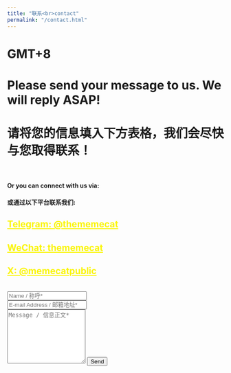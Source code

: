 ```yaml
---
title: "联系<br>contact"
permalink: "/contact.html"
---
```

<h1>GMT+8 <p id="time"></p> </h1>
<script type="text/javascript" src="/assets/js/timezone.js"></script>

<form action="https://formspree.io/f/xaygpakq" method="POST">    
<h1>Please send your message to us.
We will reply ASAP!</h1>
  <h1>请将您的信息填入下方表格，我们会尽快与您取得联系！</h1>
<br>
<h4>Or you can connect with us via:</h4>   
<h4>或通过以下平台联系我们:</h4> 
<style>
a {
  color: #FAF504; /* 设置所有超链接的文本颜色为蓝色 */
}
</style>
  
<h2><a href="https://t.me/SolarisEco">Telegram: @thememecat</a></h2>
<h2><a href="https://thememecat.com/assets/images/wechat.jpg">WeChat: thememecat</a></h2>
<h2><a href="https://twitter.com/MeMeCatPublic">X: @memecatpublic</a></h2>
<br>    
<div class="form-group row">
<div class="col-md-6">
<input class="form-control" type="text" name="name" placeholder="Name / 称呼*" required>
</div>
<div class="col-md-6">
<input class="form-control" type="email" name="_replyto" placeholder="E-mail Address / 邮箱地址*" required>
</div>
</div>
<textarea rows="8" class="form-control mb-3" name="message" placeholder="Message / 信息正文*" required></textarea>    
<input class="btn btn-success" type="submit" value="Send">
</form>
